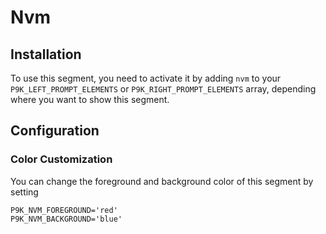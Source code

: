 # Nvm

## Installation

To use this segment, you need to activate it by adding `nvm` to your
`P9K_LEFT_PROMPT_ELEMENTS` or `P9K_RIGHT_PROMPT_ELEMENTS` array, depending
where you want to show this segment.

## Configuration

### Color Customization

You can change the foreground and background color of this segment by setting
```
P9K_NVM_FOREGROUND='red'
P9K_NVM_BACKGROUND='blue'
```